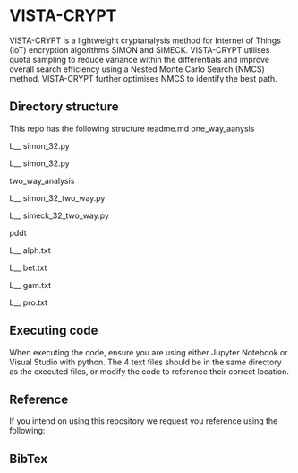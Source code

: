 # VISTA-CRYPT 
VISTA-CRYPT is a lightweight cryptanalysis method for Internet of Things (IoT) encryption algorithms SIMON and SIMECK. VISTA-CRYPT utilises quota sampling to reduce variance within the differentials and improve overall search efficiency using a Nested Monte Carlo Search (NMCS) method. VISTA-CRYPT further optimises NMCS to identify the best path.

## Directory structure
This repo has the following structure
readme.md
one_way_aanysis

  L__ simon_32.py
  
  L__ simon_32.py
  
two_way_analysis

  L__ simon_32_two_way.py
  
  L__ simeck_32_two_way.py
  
pddt

  L__ alph.txt
  
  L__ bet.txt
  
  L__ gam.txt
  
  L__ pro.txt
  

## Executing code
When executing the code, ensure you are using either Jupyter Notebook or Visual Studio with python. The 4 text files should be in the same directory as the executed files, or modify the code to reference their correct location.

## Reference
If you intend on using this repository we request you reference using the following:

## BibTex
  
